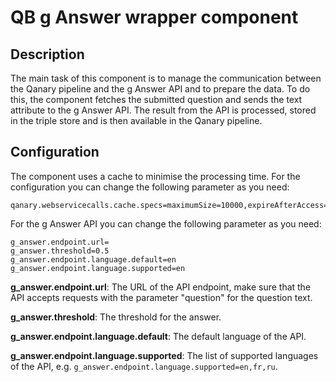 # QB g Answer wrapper component

## Description

The main task of this component is to manage the communication between the Qanary pipeline and the g Answer API and to prepare the data. To do this, the component fetches the submitted question and sends the text attribute to the g Answer API. The result from the API is processed, stored in the triple store and is then available in the Qanary pipeline.

## Configuration

The component uses a cache to minimise the processing time.
For the configuration you can change the following parameter as you need:
```
qanary.webservicecalls.cache.specs=maximumSize=10000,expireAfterAccess=3600s
```

For the g Answer API you can change the following parameter as you need:
```
g_answer.endpoint.url=
g_answer.threshold=0.5
g_answer.endpoint.language.default=en
g_answer.endpoint.language.supported=en
```

**g_answer.endpoint.url**: The URL of the API endpoint,
make sure that the API accepts requests with the parameter
"question" for the question text.

**g_answer.threshold**: The threshold for the answer.

**g_answer.endpoint.language.default**: The default language of the API.

**g_answer.endpoint.language.supported**: The list of supported languages of the API, e.g. `g_answer.endpoint.language.supported=en,fr,ru`.
